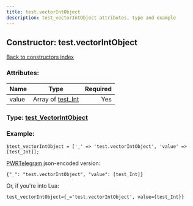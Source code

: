 ```yaml
---
title: test.vectorIntObject
description: test_vectorIntObject attributes, type and example
---
```

## Constructor: test.vectorIntObject  
[Back to constructors index](index.md)



### Attributes:

| Name     |    Type       | Required |
|----------|:-------------:|---------:|
|value|Array of [test\_Int](../constructors/test_Int.md) | Yes|



### Type: [test\_VectorIntObject](../types/test_VectorIntObject.md)


### Example:

```
$test_vectorIntObject = ['_' => 'test.vectorIntObject', 'value' => [test_Int]];
```  

[PWRTelegram](https://pwrtelegram.xyz) json-encoded version:

```
{"_": "test.vectorIntObject", "value": [test_Int]}
```


Or, if you're into Lua:  


```
test_vectorIntObject={_='test.vectorIntObject', value={test_Int}}

```


